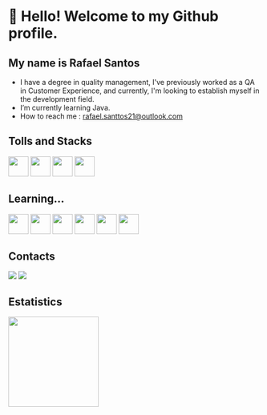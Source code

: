 # 👋 Hello! Welcome to my Github profile.
## My name is Rafael Santos
- I have a degree in quality management, I've previously worked as a QA in Customer Experience, and currently, I'm looking to establish myself in the development field.
- I’m currently learning Java.
- How to reach me : rafael.santtos21@outlook.com

## Tolls and Stacks
<img loading="lazy" src="https://cdn.jsdelivr.net/gh/devicons/devicon/icons/git/git-original.svg" width="40" height="40"/> <img src="https://cdn.jsdelivr.net/gh/devicons/devicon/icons/python/python-original.svg" width="40" height="40" /> <img src="https://cdn.jsdelivr.net/gh/devicons/devicon/icons/vscode/vscode-original.svg" width="40" height="40" /> <img src="" width="40" height="40" />

## Learning...
<img src="https://cdn.jsdelivr.net/gh/devicons/devicon/icons/java/java-original.svg" width="40" height="40" /> <img src="https://cdn.jsdelivr.net/gh/devicons/devicon/icons/javascript/javascript-original.svg" width="40" height="40" /> <img src="https://cdn.jsdelivr.net/gh/devicons/devicon/icons/angularjs/angularjs-original.svg" idth="40" height="40"/> <img src="https://cdn.jsdelivr.net/gh/devicons/devicon/icons/html5/html5-original.svg" idth="40" height="40" /> <img src="https://cdn.jsdelivr.net/gh/devicons/devicon/icons/css3/css3-original.svg"  idth="40" height="40"/> <img src=""  idth="40" height="40" />

## Contacts
<div>
  <a href = "mailto:rafael.santtos21@outlook.com"><img loading="lazy" src="https://img.shields.io/badge/Outlook-D14836?style=for-the-badge&logo=outlook&logoColor=white" target="_blank"></a>
<a href="" target="_blank"><img loading="lazy" src="https://img.shields.io/badge/-LinkedIn-%230077B5?style=for-the-badge&logo=linkedin&logoColor=white" target="_blank"></a>   
</div>

## Estatistics
<div>
<a href="https://github.com/rafa-santtos">
<img loading="lazy" height="180em" src="https://github-readme-stats.vercel.app/api/top-langs/?username=rafa-santtos&layout=compact&langs_count=7&theme=dracula"/>

</div>
